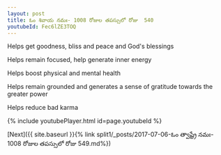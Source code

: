 ```yaml
---
layout: post
title: ఓం శివాయ నమః- 1008 రోజుల తపస్సులో రోజు  540
youtubeId: Fec6lZE3TOQ
---
```

 
 
Helps get goodness, bliss and peace and God's blessings
 
Helps remain focused, help generate inner energy 
 
Helps boost physical and mental health 
 
Helps remain grounded and generates a sense of gratitude towards the greater power 
 
Helps reduce bad karma
 
 
 
 


{% include youtubePlayer.html id=page.youtubeId %}
 
[Next]({{ site.baseurl }}{% link  split1/_posts/2017-07-06-ఓం త్వాష్ట్రే నమః- 1008 రోజుల తపస్సులో రోజు  549.md%})
 

